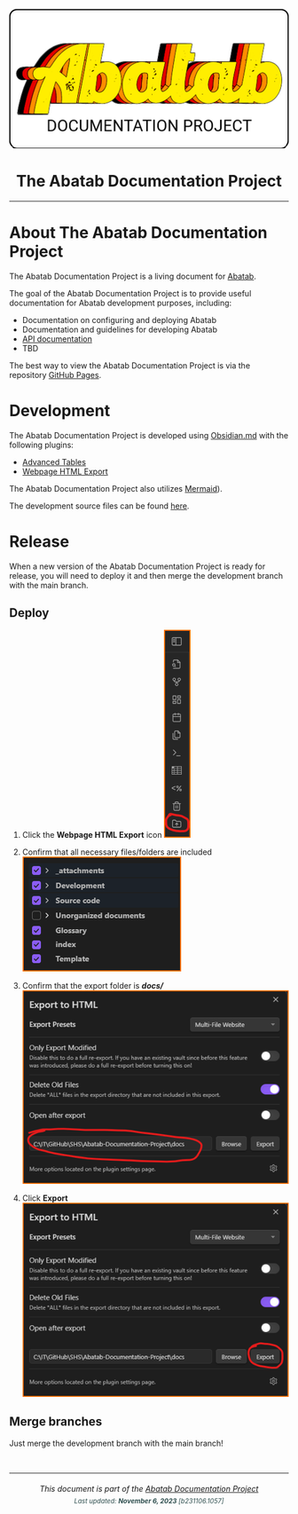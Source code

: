 <div align="center">
	<img src="_attachments/Logo/AbatabDocumentationProjectLogo.png">
		<h1>
			The Abatab Documentation Project
	</h1>
</div>

***

# About The Abatab Documentation Project

The Abatab Documentation Project is a living document for [Abatab](https://github.com/spectrum-health-systems/Abatab).

The goal of the Abatab Documentation Project is to provide useful documentation for Abatab development purposes, including:

- Documentation on configuring and deploying Abatab
- Documentation and guidelines for developing Abatab
- [API documentation](https://spectrum-health-systems.github.io/Abatab/)
- TBD

The best way to view the Abatab Documentation Project is via the repository [GitHub Pages](https://spectrum-health-systems.github.io/Abatab-Documentation-Project/).

# Development

The Abatab Documentation Project is developed using [Obsidian.md](https://obsidian.md/) with the following plugins:

- [Advanced Tables](https://github.com/tgrosinger/advanced-tables-obsidian)
- [Webpage HTML Export](https://github.com/KosmosisDire/obsidian-webpage-export)

The Abatab Documentation Project also utilizes [Mermaid](https://mermaid.js.org/)).

The development source files can be found [here](https://github.com/spectrum-health-systems/Abatab-Documentation-Project/tree/development/Abatab%20Documentation).

# Release

When a new version of the Abatab Documentation Project is ready for release, you will need to deploy it and then merge the development branch with the main branch.

## Deploy

1. Click the **Webpage HTML Export** icon
![](_attachments/Documentation_Export/WebpageHTMLExport_01.png)

2. Confirm that all necessary files/folders are included
![](_attachments/Documentation_Export/WebpageHTMLExport_02.png)

3. Confirm that the export folder is ***docs/***
![](_attachments/Documentation_Export/WebpageHTMLExport_03.png)

4. Click **Export**
![](_attachments/Documentation_Export/WebpageHTMLExport_04.png)

## Merge branches

Just merge the development branch with the main branch!

<br>

***

<div align="center">
	<h6>
			This document is part of the <a href="https://spectrum-health-systems.github.io/Abatab-Documentation-Project/">Abatab Documentation Project</a>
			<br>
			<sub style="color:DarkSlateGrey;">
					Last updated: <b>November 6, 2023</b> [b231106.1057]
			</sub>
		</h6>
</div>
